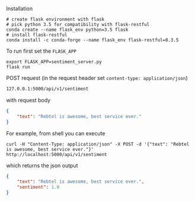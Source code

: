 Installation

```shell
# create flask environment with flask
# pick python 3.5 for compatibility with flask-restful
conda create --name flask_env python=3.5 flask
# install flask-restful
conda install -c conda-forge --name flask_env flask-restful=0.3.5
```

To run first set the `FLASK_APP`

```shell
export FLASK_APP=sentiment_server.py
flask run
```


POST request (in the request header set `content-type: application/json`)
```html
127.0.0.1:5000/api/v1/sentiment
```

with request body
```json
{
	"text": "Rebtel is awesome, best service ever."	
}
```

For example, from shell you can execute
```shell
curl -H "Content-Type: application/json" -X POST -d '{"text": "Rebtel is awesome, best service ever."}' http://localhost:5000/api/v1/sentiment

```

which returns the json output

```json
{
	"text": "Rebtel is awesome, best service ever.", 
	"sentiment": 1.0
}
```
